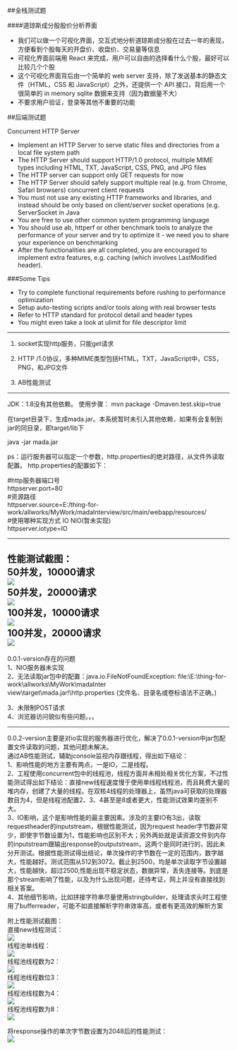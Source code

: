 ##全栈测试题

####道琼斯成分股股价分析界面
* 我们可以做一个可视化界面，交互式地分析道琼斯成分股在过去一年的表现，方便看到个股每天的开盘价、收盘价、交易量等信息
* 可视化界面前端用 React 来完成，用户可以自由的选择看什么个股，最好可以比较几个个股
* 这个可视化界面背后由一个简单的 web server 支持，除了发送基本的静态文件（HTML，CSS 和 JavaScript）之外，还提供一个 API 接口，背后用一个很简单的 in memory sqlite 数据来支持（因为数据量不大）
* 不要求用户验证，登录等其他不重要的功能


##后端测试题

Concurrent HTTP Server

* Implement an HTTP Server to serve static files and directories from a local file system path<br>
* The HTTP Server should support HTTP/1.0 protocol, multiple MIME types including HTML, TXT, JavaScript, CSS, PNG, and JPG files
* The HTTP server can support only GET requests for now
* The HTTP Server should safely support multiple real (e.g. from Chrome, Safari browsers) concurrent client requests
* You must not use any existing HTTP frameworks and libraries, and instead should be only based on client/server socket operations (e.g. ServerSocket in Java
* You are free to use other common system programming language
* You should use ab, httperf or other benchmark tools to analyze the performance of your server and try to optimize it - we need you to share your experience on benchmarking
* After the functionalities are all completed, you are encouraged to implement extra features, e.g. caching (which involves LastModified header).

###Some Tips

* Try to complete functional requirements before rushing to performance optimization
* Setup auto-testing scripts and/or tools along with real browser tests
* Refer to HTTP standard for protocol detail and header types
* You might even take a look at ulimit for file descriptor limit


----------


1. socket实现http服务，只能get请求

2. HTTP /1.0协议，多种MIME类型包括HTML，TXT，JavaScript中，CSS，PNG，和JPG文件
3. AB性能测试


----------
JDK：1.8没有其他依赖。
使用步骤：
mvn package -Dmaven.test.skip=true

在target目录下，生成mada.jar。本系统暂时未引入其他依赖，如果有会复制到jar的同目录，即target/lib下

java -jar mada.jar

ps：运行服务器可以指定一个参数，http.properties的绝对路径，从文件外读取配置。
http.properties的配置如下：  

 #http服务器端口号  
httpserver.port=80  
 #资源路径  
httpserver.source=E\:/thing-for-work/allworks/MyWork/madaInterview/src/main/webapp/resources/  
 #使用哪种实现方式 IO NIO(暂未实现)  
httpserver.iotype=IO  


----------

性能测试截图：  
50并发，10000请求  
![](https://github.com/SpringDRen/madaInterview/blob/master/src/main/webapp/resources/img/io_50_10000.png)  
50并发，20000请求  
![](https://github.com/SpringDRen/madaInterview/blob/master/src/main/webapp/resources/img/io_50_20000.png)  
100并发，10000请求  
![](https://github.com/SpringDRen/madaInterview/blob/master/src/main/webapp/resources/img/io_100_10000.png)  
100并发，20000请求  
![](https://github.com/SpringDRen/madaInterview/blob/master/src/main/webapp/resources/img/io_100_20000.png)  
----------
0.0.1-version存在的问题  
1、NIO服务器未实现  
2、无法读取jar包中的配置：java.io.FileNotFoundException: file:\E:\thing-for-work\allworks\MyWork\madaInter  
view\target\mada.jar!\http.properties (文件名、目录名或卷标语法不正确。)

3、未限制POST请求  
4、浏览器访问貌似有些问题。。。  


----------
0.0.2-version主要是对io实现的服务器进行优化，解决了0.0.1-version中jar包配置文件读取的问题，其他问题未解决。  
通过AB性能测试，辅助jconsole监视内存跟线程，得出如下结论：  
1、影响性能的地方主要有两点，一是IO，二是线程。  
2、工程使用concurrent包中的线程池，线程方面并未相处相关优化方案，不过性能测试得出如下结论：直接new线程速度慢于使用单线程线程池，而且耗费大量的堆内存，创建了大量的线程。在双核4线程的处理器上，虽然java可获取的处理器数目为4，但是线程池配置2、3、4甚至是8或者更大，性能测试效果均差别不大。  
3、IO影响，这个是影响性能的最主要因素。涉及的主要IO有3出，读取requestheader的inputstream，根据性能测试，因为request header字节数非常少，即使字节数设置为1，性能影响也区别不大；另外两处就是读资源文件到内存的inputstream跟输出response的outputstream，这两个是同时进行的，因此未分开测试。根据性能测试得出结论，单次操作的字节数在一定的范围内，数字越大，性能越好。测试范围从512到3072。截止到2500，均是单次读取字节设置越大，性能越快，超过2500,性能出现不稳定状态，数据异常，丢失连接等。到底是那个stream影响了性能，以及为什么出现问题，还待考证，网上并没有直接找到相关答案。  
4、其他细节影响，比如拼接字符串尽量使用stringbuilder，处理请求头时工程使用了bufferreader，可能不如直接解析字符串效率高，或者有更高效的解析方案  
  
附上性能测试截图：  
直接new线程测试：  
![](https://github.com/SpringDRen/madaInterview/blob/master/src/main/webapp/resources/img/threadsab/newthread.png)  
线程池单线程：  
![](https://github.com/SpringDRen/madaInterview/blob/master/src/main/webapp/resources/img/threadsab/pool-1-thread.png)  
线程池线程数为2：  
![](https://github.com/SpringDRen/madaInterview/blob/master/src/main/webapp/resources/img/threadsab/pool-2-thread.png)  
线程池线程数位3：  
![](https://github.com/SpringDRen/madaInterview/blob/master/src/main/webapp/resources/img/threadsab/pool-3-thread.png)  
线程池线程数为4：  
![](https://github.com/SpringDRen/madaInterview/blob/master/src/main/webapp/resources/img/threadsab/pool-4-thread.png)  
线程池线程数为8：  
![](https://github.com/SpringDRen/madaInterview/blob/master/src/main/webapp/resources/img/threadsab/pool-8-thread.png)  
  
将response操作的单次字节数设置为2048后的性能测试：  
![](https://github.com/SpringDRen/madaInterview/blob/master/src/main/webapp/resources/img/300_30000_2048.png)  
